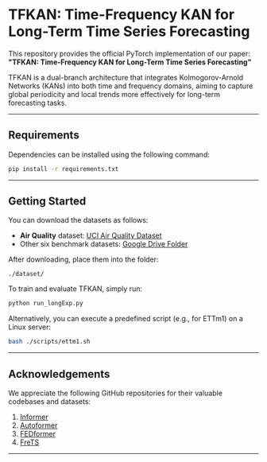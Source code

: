 # TFKAN: Time-Frequency KAN for Long-Term Time Series Forecasting

This repository provides the official PyTorch implementation of our paper:  
**"TFKAN: Time-Frequency KAN for Long-Term Time Series Forecasting"**

TFKAN is a dual-branch architecture that integrates Kolmogorov-Arnold Networks (KANs) into both time and frequency domains, aiming to capture global periodicity and local trends more effectively for long-term forecasting tasks.

---

## Requirements

Dependencies can be installed using the following command:

```bash
pip install -r requirements.txt
```
---
## Getting Started

You can download the datasets as follows:

* **Air Quality** dataset: [UCI Air Quality Dataset](https://archive.ics.uci.edu/dataset/360/air+quality)
* Other six benchmark datasets: [Google Drive Folder](https://drive.google.com/drive/folders/1ZOYpTUa82_jCcxIdTmyr0LXQfvaM9vIy)

After downloading, place them into the folder:

```
./dataset/
```

To train and evaluate TFKAN, simply run:

```bash
python run_longExp.py
```

Alternatively, you can execute a predefined script (e.g., for ETTm1) on a Linux server:

```bash
bash ./scripts/ettm1.sh
```

---

## Acknowledgements

We appreciate the following GitHub repositories for their valuable codebases and datasets:

1. [Informer](https://github.com/zhouhaoyi/Informer2020)
2. [Autoformer](https://github.com/thuml/Autoformer)
3. [FEDformer](https://github.com/MAZiqing/FEDformer)
4. [FreTS](https://github.com/aikunyi/FreTS)

---
